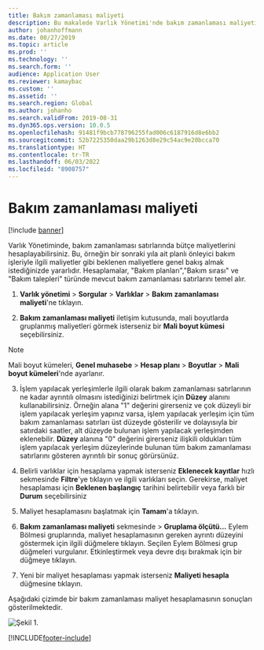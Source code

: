```yaml
---
title: Bakım zamanlaması maliyeti
description: Bu makalede Varlık Yönetimi'nde bakım zamanlaması maliyeti açıklanmaktadır.
author: johanhoffmann
ms.date: 08/27/2019
ms.topic: article
ms.prod: ''
ms.technology: ''
ms.search.form: ''
audience: Application User
ms.reviewer: kamaybac
ms.custom: ''
ms.assetid: ''
ms.search.region: Global
ms.author: johanho
ms.search.validFrom: 2019-08-31
ms.dyn365.ops.version: 10.0.5
ms.openlocfilehash: 91481f9bcb778796255fad006c6187916d8e6bb2
ms.sourcegitcommit: 52b7225350daa29b1263d8e29c54ac9e20bcca70
ms.translationtype: HT
ms.contentlocale: tr-TR
ms.lasthandoff: 06/03/2022
ms.locfileid: "8908757"
---
```

# <a name="maintenance-schedule-cost"></a>Bakım zamanlaması maliyeti

[!include [banner](../../includes/banner.md)]

 

Varlık Yönetiminde, bakım zamanlaması satırlarında bütçe maliyetlerini hesaplayabilirsiniz. Bu, örneğin bir sonraki yıla ait planlı önleyici bakım işleriyle ilgili maliyetler gibi beklenen maliyetlere genel bakış almak istediğinizde yararlıdır. Hesaplamalar, "Bakım planları","Bakım sırası" ve "Bakım talepleri" türünde mevcut bakım zamanlaması satırlarını temel alır.

1. **Varlık yönetimi** > **Sorgular** > **Varlıklar** > **Bakım zamanlaması maliyeti**'ne tıklayın.

2. **Bakım zamanlaması maliyeti** iletişim kutusunda, mali boyutlarda gruplanmış maliyetleri görmek isterseniz bir **Mali boyut kümesi** seçebilirsiniz.

>[!NOTE]
>Mali boyut kümeleri, **Genel muhasebe** > **Hesap planı** > **Boyutlar** > **Mali boyut kümeleri**'nde ayarlanır.

3. İşlem yapılacak yerleşimlerle ilgili olarak bakım zamanlaması satırlarının ne kadar ayrıntılı olmasını istediğinizi belirtmek için **Düzey** alanını kullanabilirsiniz. Örneğin alana "1" değerini girerseniz ve çok düzeyli bir işlem yapılacak yerleşim yapınız varsa, işlem yapılacak yerleşim için tüm bakım zamanlaması satırları üst düzeyde gösterilir ve dolayısıyla bir satırdaki saatler, alt düzeyde bulunan işlem yapılacak yerleşimden eklenebilir. **Düzey** alanına "0" değerini girerseniz ilişkili oldukları tüm işlem yapılacak yerleşim düzeylerinde bulunan tüm bakım zamanlaması satırlarını gösteren ayrıntılı bir sonuç görürsünüz.

4. Belirli varlıklar için hesaplama yapmak isterseniz **Eklenecek kayıtlar** hızlı sekmesinde **Filtre**'ye tıklayın ve ilgili varlıkları seçin. Gerekirse, maliyet hesaplaması için **Beklenen başlangıç** tarihini belirtebilir veya farklı bir **Durum** seçebilirsiniz

5. Maliyet hesaplamasını başlatmak için **Tamam**'a tıklayın.

6. **Bakım zamanlaması maliyeti** sekmesinde > **Gruplama ölçütü...** Eylem Bölmesi gruplarında, maliyet hesaplamasının gereken ayrıntı düzeyini göstermek için ilgili düğmelere tıklayın. Seçilen Eylem Bölmesi grup düğmeleri vurgulanır. Etkinleştirmek veya devre dışı bırakmak için bir düğmeye tıklayın.

7. Yeni bir maliyet hesaplaması yapmak isterseniz **Maliyeti hesapla** düğmesine tıklayın.

Aşağıdaki çizimde bir bakım zamanlaması maliyet hesaplamasının sonuçları gösterilmektedir.

![Şekil 1.](media/17-preventive-maintenance.png)



[!INCLUDE[footer-include](../../../includes/footer-banner.md)]